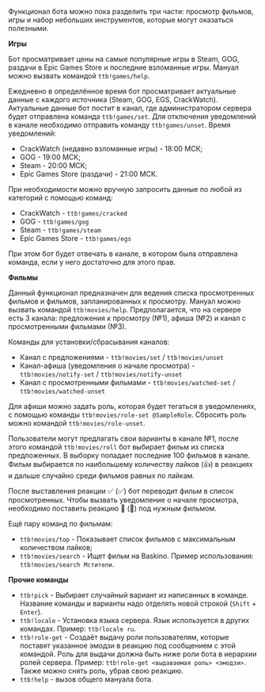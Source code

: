 Функционал бота можно пока разделить три части: просмотр фильмов, игры и набор небольших инструментов, которые могут оказаться полезными.

**Игры**

Бот просматривает цены на самые популярные игры в Steam, GOG, раздачи в Epic Games Store и последние взломанные игры.
Мануал можно вызвать командой `ttb!games/help`.

Ежедневно в определённое время бот просматривает актуальные данные с каждого источника (Steam, GOG, EGS, CrackWatch).
Актуальные данные бот постит в канал, где администратором сервера будет отправлена команда `ttb!games/set`. Для отключения уведомлений в канале необходимо отправить команду `ttb!games/unset`.
Время уведомлений:
- CrackWatch (недавно взломанные игры) - 18:00 МСК;
- GOG - 19:00 МСК;
- Steam - 20:00 МСК;
- Epic Games Store (раздачи) - 21:00 МСК.

При необходимости можно вручную запросить данные по любой из категорий с помощью команд:
- CrackWatch - `ttb!games/cracked`
- GOG - `ttb!games/gog`
- Steam - `ttb!games/steam`
- Epic Games Store - `ttb!games/egs`

При этом бот будет отвечать в канале, в котором была отправлена команда, если у него достаточно для этого прав.

**Фильмы**

Данный функционал предназначен для ведения списка просмотренных фильмов и фильмов, запланированных к просмотру. Мануал можно вызвать командой `ttb!movies/help`. Предполагается, что на сервере есть 3 канала: предложения к просмотру (№1), афиша (№2) и канал с просмотренными фильмами (№3).

Команды для установки/сбрасывания каналов:
- Канал с предложениями - `ttb!movies/set` / `ttb!movies/unset`
- Канал-афиша (уведомления о начале просмотра) - `ttb!movies/notify-set` / `ttb!movies/notify-unset`
- Канал с просмотренными фильмами - `ttb!movies/watched-set` / `ttb!movies/watched-unset`

Для афиши можно задать роль, которая будет тегаться в уведомлениях, с помощью команды `ttb!movies/role-set @SampleRole`. Сбросить роль можно командой `ttb!movies/role-unset`.

Пользователи могут предлагать свои варианты в канале №1, после этого командой `ttb!movies/roll` бот выбирает фильм из списка предложенных. В выборку попадает последние 100 фильмов в канале. Фильм выбирается по наибольшему количеству лайков (👍) в реакциях и дальше случайно среди фильмов равных по лайкам.

После выставления реакции ✅ (:white_check_mark:) бот переводит фильм в список просмотренных. Чтобы вызвать уведомление о начале просмотра, необходимо поставить реакцию 👀 (:eyes:) под нужным фильмом.

Ещё пару команд по фильмам:
- `ttb!movies/top` - Показывает список фильмов с максимальным количеством лайков;
- `ttb!movies/search` - Ищет фильм на Baskino. Пример использования: `ttb!movies/search Мстители`.

**Прочие команды**

- `ttb!pick` - Выбирает случайный вариант из написанных в команде. Название команды и варианты надо отделять новой строкой (`Shift` + `Enter`).
- `ttb!locale` - Установка языка сервера. Язык используется в других командах. Пример: `ttb!locale ru`.
- `ttb!role-get` - Создаёт выдачу роли пользователям, которые поставят указанное эмодзи в реакцию под сообщением с этой командой. Роль для выдачи должна быть ниже роли бота в иерархии ролей сервера. Пример: `ttb!role-get <выдаваемая роль> <эмодзи>`. Также можно снять роль, убрав свою реакцию.
- `ttb!help` - вызов общего мануала бота.